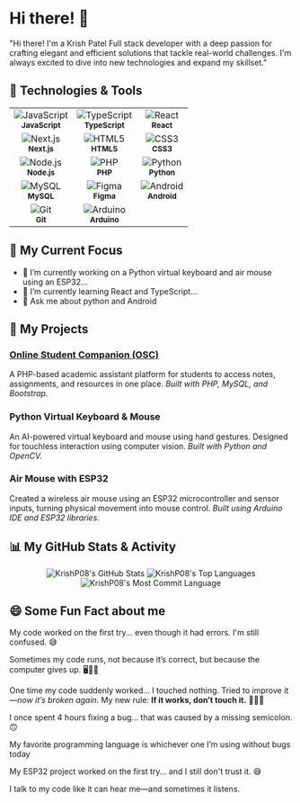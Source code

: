 # Hi there! 👋

"Hi there! I'm a Krish Patel Full stack developer with a deep passion for crafting elegant and efficient solutions that tackle real-world challenges. I'm always excited to dive into new technologies and expand my skillset."

## 🔧 Technologies & Tools

<table>
  <tr>
    <td align="center">
      <img src="https://img.shields.io/badge/JavaScript-F7DF1E?style=for-the-badge&logo=javascript&logoColor=black" alt="JavaScript" /><br>
      <sub><b>JavaScript</b></sub>
    </td>
    <td align="center">
      <img src="https://img.shields.io/badge/TypeScript-3178C6?style=for-the-badge&logo=typescript&logoColor=white" alt="TypeScript" /><br>
      <sub><b>TypeScript</b></sub>
    </td>
    <td align="center">
      <img src="https://img.shields.io/badge/React-61DAFB?style=for-the-badge&logo=react&logoColor=black" alt="React" /><br>
      <sub><b>React</b></sub>
    </td>
  </tr>
  <tr>
    <td align="center">
      <img src="https://img.shields.io/badge/Next.js-000000?style=for-the-badge&logo=nextdotjs&logoColor=white" alt="Next.js" /><br>
      <sub><b>Next.js</b></sub>
    </td>
    <td align="center">
      <img src="https://img.shields.io/badge/HTML5-E34F26?style=for-the-badge&logo=html5&logoColor=white" alt="HTML5" /><br>
      <sub><b>HTML5</b></sub>
    </td>
    <td align="center">
      <img src="https://img.shields.io/badge/CSS3-1572B6?style=for-the-badge&logo=css3&logoColor=white" alt="CSS3" /><br>
      <sub><b>CSS3</b></sub>
    </td>
  </tr>
  <tr>
    <td align="center">
      <img src="https://img.shields.io/badge/Node.js-339933?style=for-the-badge&logo=nodedotjs&logoColor=white" alt="Node.js" /><br>
      <sub><b>Node.js</b></sub>
    </td>
    <td align="center">
      <img src="https://img.shields.io/badge/PHP-777BB4?style=for-the-badge&logo=php&logoColor=white" alt="PHP" /><br>
      <sub><b>PHP</b></sub>
    </td>
    <td align="center">
      <img src="https://img.shields.io/badge/Python-3776AB?style=for-the-badge&logo=python&logoColor=white" alt="Python" /><br>
      <sub><b>Python</b></sub>
    </td>
  </tr>
  <tr>
    <td align="center">
      <img src="https://img.shields.io/badge/MySQL-4479A1?style=for-the-badge&logo=mysql&logoColor=white" alt="MySQL" /><br>
      <sub><b>MySQL</b></sub>
    </td>
    <td align="center">
      <img src="https://img.shields.io/badge/Figma-F24E1E?style=for-the-badge&logo=figma&logoColor=white" alt="Figma" /><br>
      <sub><b>Figma</b></sub>
    </td>
    <td align="center">
      <img src="https://img.shields.io/badge/Android-3DDC84?style=for-the-badge&logo=android&logoColor=white" alt="Android" /><br>
      <sub><b>Android</b></sub>
    </td>
  </tr>
  <tr>
    <td align="center">
      <img src="https://img.shields.io/badge/Git-F05032?style=for-the-badge&logo=git&logoColor=white" alt="Git" /><br>
      <sub><b>Git</b></sub>
    </td>
    <td align="center">
      <img src="https://img.shields.io/badge/Arduino-00979D?style=for-the-badge&logo=arduino&logoColor=white" alt="Arduino" /><br>
      <sub><b>Arduino</b></sub>
    </td>
    <td align="center">
      <!-- Empty cell or another skill if one comes up -->
    </td>
  </tr>
</table>

## 🌱 My Current Focus

-   🔭 I’m currently working on a Python virtual keyboard and air mouse using an ESP32...
-   🌱 I’m currently learning React and TypeScript...
-   💬 Ask me about python and Android 

## 🚀 My Projects

### [Online Student Companion (OSC)](https://github.com/KrishP08/OSC_php)
A PHP-based academic assistant platform for students to access notes, assignments, and resources in one place. *Built with PHP, MySQL, and Bootstrap.*

### Python Virtual Keyboard & Mouse
An AI-powered virtual keyboard and mouse using hand gestures. Designed for touchless interaction using computer vision. *Built with Python and OpenCV.*

### Air Mouse with ESP32
Created a wireless air mouse using an ESP32 microcontroller and sensor inputs, turning physical movement into mouse control. *Built using Arduino IDE and ESP32 libraries.*

## 📊 My GitHub Stats & Activity

<p align="center">
  <img src="https://github-profile-summary-cards.vercel.app/api/cards/stats?username=KrishP08&theme=github_dark" alt="KrishP08's GitHub Stats"/>
  
  <img src="https://github-readme-stats.vercel.app/api/top-langs/?username=KrishP08&theme=github_dark&langs_count=6&show_icons=true" alt="KrishP08's Top Languages"/>
  
  <img src="https://github-profile-summary-cards.vercel.app/api/cards/most-commit-language?username=KrishP08&theme=github_dark" alt="KrishP08's Most Commit Language"/>
</p>
<!--  Use a format similar to this for each project:

```markdown
### [Project Name](Link to Project Repository or Live Demo)
Brief description of the project, what it does, its purpose, and the key technologies or skills you utilized. For example: *Built with React, Node.js, and MongoDB.*
```

**Example:**

### [Awesome Portfolio Website](https://example.com)
A personal portfolio website to showcase my skills and projects. *Built with Next.js, Tailwind CSS, and deployed on Vercel.*  -->

## 📫 How to Reach Me

[![LinkedIn](https://img.shields.io/badge/LinkedIn-0077B5?style=for-the-badge&logo=linkedin&logoColor=white)](https://www.linkedin.com/in/krish-patel-8b6137329?utm_source=share&utm_campaign=share_via&utm_content=profile&utm_medium=android_app)
[![Twitter](https://img.shields.io/badge/Twitter-1DA1F2?style=for-the-badge&logo=twitter&logoColor=white)](https://x.com/KrishP0809?t=f3clLyq4Qo4Jk9RVW-tdVw&s=09)
[![Instagram](https://img.shields.io/badge/Instagram-E4405F?style=for-the-badge&logo=instagram&logoColor=white)](https://www.instagram.com/krish_7233?igsh=MWE4dGF3ajB4cWwx)
[![Portfolio](https://img.shields.io/badge/Portfolio-4A90E2?style=for-the-badge&logo=briefcase&logoColor=white)]()
[![Email](https://img.shields.io/badge/Email-D14836?style=for-the-badge&logo=gmail&logoColor=white)](mailto:7233kp@gmail.com)
<!-- You can add other platforms like Dev.to, etc. -->

## 😄 Some Fun Fact about me

My code worked on the first try... even though it had errors. I'm still confused. 😅  

Sometimes my code runs, not because it’s correct, but because the computer gives up. 🖥️😵‍💫  

One time my code suddenly worked… I touched nothing. Tried to improve it—*now it’s broken again.* My new rule: **If it works, don’t touch it.** 🧑‍💻🔥

I once spent 4 hours fixing a bug... that was caused by a missing semicolon. 🙃

My favorite programming language is whichever one I’m using without bugs today 

My ESP32 project worked on the first try... and I still don't trust it. 😅

I talk to my code like it can hear me—and sometimes it listens.

